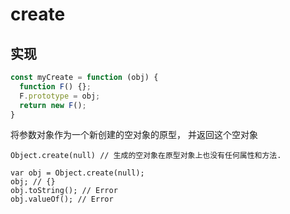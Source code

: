 # create

## 实现

```js
const myCreate = function (obj) {
  function F() {};
  F.prototype = obj;
  return new F();
}
```

将参数对象作为一个新创建的空对象的原型， 并返回这个空对象

```JS
Object.create(null) // 生成的空对象在原型对象上也没有任何属性和方法.

var obj = Object.create(null);
obj; // {}
obj.toString(); // Error
obj.valueOf(); // Error
```
